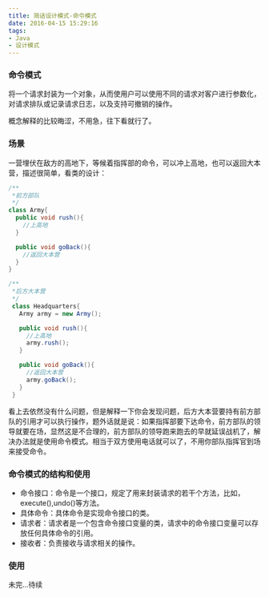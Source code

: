 ```yaml
---
title: 简话设计模式-命令模式
date: 2016-04-15 15:29:16
tags:
- Java
- 设计模式
---
```


### 命令模式

将一个请求封装为一个对象，从而使用户可以使用不同的请求对客户进行参数化，对请求排队或记录请求日志，以及支持可撤销的操作。

概念解释的比较晦涩，不用急，往下看就行了。

### 场景

一营埋伏在敌方的高地下，等候着指挥部的命令，可以冲上高地，也可以返回大本营，描述很简单，看类的设计：

<!--more-->

```Java
/**
 *前方部队
 */
class Army{
  public void rush(){
    //上高地
  }

  public void goBack(){
    //返回大本营
  }
}

/**
 *后方大本营
 */
 class Headquarters{
   Army army = new Army();

   public void rush(){
     //上高地
     army.rush();
   }

   public void goBack(){
     //返回大本营
     army.goBack();
   }
 }
```

看上去依然没有什么问题，但是解释一下你会发现问题，后方大本营要持有前方部队的引用才可以执行操作，题外话就是说：如果指挥部要下达命令，前方部队的领导就要在场，显然这是不合理的，前方部队的领导跑来跑去的早就延误战机了，解决办法就是使用命令模式。相当于双方使用电话就可以了，不用你部队指挥官到场来接受命令。

### 命令模式的结构和使用

- 命令接口：命令是一个接口，规定了用来封装请求的若干个方法，比如，execute(),undo()等方法。
- 具体命令：具体命令是实现命令接口的类。
- 请求者：请求者是一个包含命令接口变量的类，请求中的命令接口变量可以存放任何具体命令的引用。
- 接收者：负责接收与请求相关的操作。

### 使用

未完...待续
